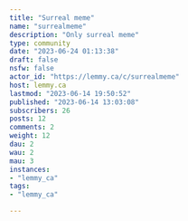 ```yaml
---
title: "Surreal meme" 
name: "surrealmeme"
description: "Only surreal meme"
type: community
date: "2023-06-24 01:13:38"
draft: false
nsfw: false
actor_id: "https://lemmy.ca/c/surrealmeme"
host: lemmy.ca
lastmod: "2023-06-14 19:50:52"
published: "2023-06-14 13:03:08"
subscribers: 26
posts: 12
comments: 2
weight: 12
dau: 2
wau: 2
mau: 3
instances:
- "lemmy_ca"
tags: 
- "lemmy_ca"

---
```

